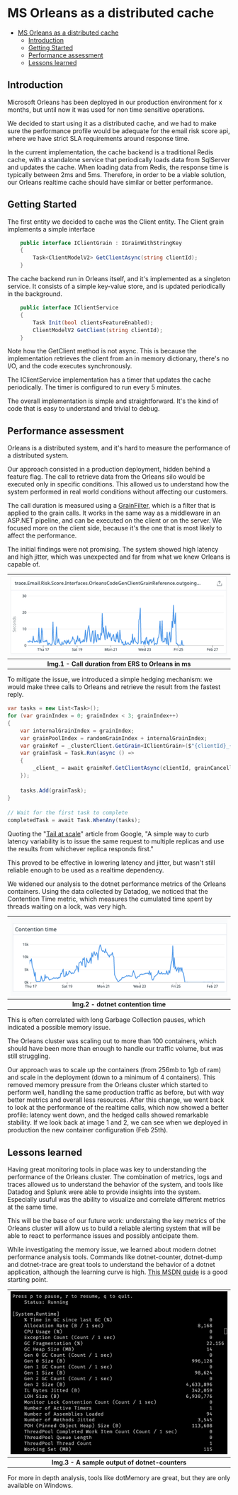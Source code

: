 # MS Orleans as a distributed cache

- [MS Orleans as a distributed cache](#ms-orleans-as-a-distributed-cache)
  - [Introduction](#introduction)
  - [Getting Started](#getting-started)
  - [Performance assessment](#performance-assessment)
  - [Lessons learned](#lessons-learned)

## Introduction

Microsoft Orleans has been deployed in our production environment for x months, but until now it was used for non time sensitive operations.

We decided to start using it as a distributed cache, and we had to make sure the performance profile would be adequate for the email risk score api, where we have strict SLA requirements around response time.

In the current implementation, the cache backend is a traditional Redis cache, with a standalone service that periodically loads data from SqlServer and updates the cache. When loading data from Redis, the response time is typically between 2ms and 5ms. Therefore, in order to be a viable solution, our Orleans realtime cache should have similar or better performance.

## Getting Started

The first entity we decided to cache was the Client entity. The Client grain implements a simple interface

```csharp
    public interface IClientGrain : IGrainWithStringKey
    {
        Task<ClientModelV2> GetClientAsync(string clientId);
    }
```

The cache backend run in Orleans itself, and it's implemented as a singleton service. It consists of a simple key-value store, and is updated periodically in the background.

```csharp
    public interface IClientService
    {
        Task Init(bool clientsFeatureEnabled);
        ClientModelV2 GetClient(string clientId);
    }
```

Note how the GetClient method is not async. This is because the implementation retrieves the client from an in memory dictionary, there's no I/O, and the code executes synchronously.

The IClientService implementation has a timer that updates the cache periodically. The timer is configured to run every 5 minutes.

The overall implementation is simple and straightforward. It's the kind of code that is easy to understand and trivial to debug.

## Performance assessment

Orleans is a distributed system, and it's hard to measure the performance of a distributed system.

Our approach consisted in a production deployment, hidden behind a feature flag. The call to retrieve data from the Orleans silo would be executed only in specific conditions.
This allowed us to understand how the system performed in real world conditions without affecting our customers.

The call duration is measured using a [GrainFilter](https://dotnet.github.io/orleans/docs/grains/interceptors.html), which is a filter that is applied to the grain calls. It works in the same way as a middleware in an ASP.NET pipeline, and can be executed on the client or on the server. We focused more on the client side, because it's the one that is most likely to affect the performance.

The initial findings were not promising. The system showed high latency and high jitter, which was unexpected and far from what we knew Orleans is capable of.

| ![Call duration from ERS to Orleans chart](/img/1.png) |
| :----------------------------------------------------: |
| <b>Img.1 - Call duration from ERS to Orleans in ms</b> |

To mitigate the issue, we introduced a simple hedging mechanism: we would make three calls to Orleans and retrieve the result from the fastest reply.

```csharp
var tasks = new List<Task>();
for (var grainIndex = 0; grainIndex < 3; grainIndex++)
{
    var internalGrainIndex = grainIndex;
    var grainPoolIndex = randomGrainIndex + internalGrainIndex;
    var grainRef = _clusterClient.GetGrain<IClientGrain>($"{clientId}_{grainPoolIndex}");
    var grainTask = Task.Run(async () =>
    {
        _client_ = await grainRef.GetClientAsync(clientId, grainCancellationTokenSource.Token);
    });

    tasks.Add(grainTask);
}

// Wait for the first task to complete
completedTask = await Task.WhenAny(tasks);
```

Quoting the "[Tail at scale](https://cacm.acm.org/magazines/2013/2/160173-the-tail-at-scale/fulltext)" article from Google, "A simple way to curb latency variability is to issue the same request to multiple replicas and use the results from whichever replica responds first."

This proved to be effective in lowering latency and jitter, but wasn't still reliable enough to be used as a realtime dependency.

We widened our analysis to the dotnet performance metrics of the Orleans containers. Using the data collected by Datadog, we noticed that the Contention Time metric, which measures the cumulated time spent by threads waiting on a lock, was very high.

|    ![Contention chart](/img/3.png)    |
| :-----------------------------------: |
| <b>Img.2 - dotnet contention time</b> |

This is often correlated with long Garbage Collection pauses, which indicated a possible memory issue.

The Orleans cluster was scaling out to more than 100 containers, which should have been more than enough to handle our traffic volume, but was still struggling.

Our approach was to scale up the containers (from 256mb to 1gb of ram) and scale in the deployment (down to a minimum of 4 containers). This removed memory pressure from the Orleans cluster which started to perform well, handling the same production traffic as before, but with way better metrics and overall less resources.
After this change, we went back to look at the performance of the realtime calls, which now showed a better profile: latency went down, and the hedged calls showed remarkable stability.
If we look back at image 1 and 2, we can see when we deployed in production the new container configuration (Feb 25th).

## Lessons learned

Having great monitoring tools in place was key to understanding the performance of the Orleans cluster. The combination of metrics, logs and traces allowed us to understand the behavior of the system, and tools like Datadog and Splunk were able to provide insights into the system. Especially usuful was the ability to visualize and correlate different metrics at the same time.

This will be the base of our future work: understaing the key metrics of the Orleans cluster will allow us to build a reliable alerting system that will be able to react to performance issues and possibly anticipate them.

While investigating the memory issue, we learned about modern dotnet performance analysis tools. Commands like dotnet-counter, dotnet-dump and dotnet-trace are great tools to understand the behavior of a dotnet application, although the learning curve is high. [This MSDN guide](https://docs.microsoft.com/en-us/dotnet/core/diagnostics/debug-memory-leak) is a good starting point.

|          ![Dotnet counters](/img/4.png)           |
| :-----------------------------------------------: |
| <b>Img.3 - A sample output of dotnet-counters</b> |

For more in depth analysis, tools like dotMemory are great, but they are only available on Windows.
